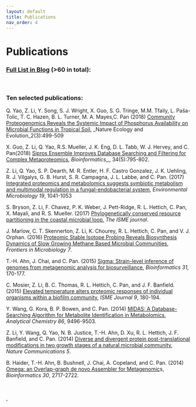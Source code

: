 ```yaml
---
layout: default
title: Publications
nav_order: 4
---
```

# Publications

### [Full List in Blog](https://www.omicsbio.org/category/blog/publications/) (>60 in total):

&nbsp;

### Ten selected publications:

Q. Yao, Z. Li, Y. Song, S. J. Wright, X. Guo, S. G. Tringe, M.M. Tfaily, L. Paša-Tolic, T. C. Hazen, B. L. Turner, M. A. Mayes,C. Pan (2018) [<u>Community Proteogenomics Reveals the Systemic Impact of Phosphorus Availability on Microbial Functions in Tropical Soil</u>.](https://www.omicsbio.org/2018/02/16/community-proteogenomics-reveals-the-systemic-impact-of-phosphorus-availability-on-microbial-functions-in-tropical-soil/) _Nature Ecology and Evolution_2(3):499-509

X. Guo, Z. Li, Q. Yao, R.S. Mueller, J. K. Eng, D. L. Tabb, W. J. Hervey, and C. Pan(2018) [<u>Sipros Ensemble Improves Database Searching and Filtering for Complex Metaproteomics</u>](https://www.omicsbio.org/2017/10/19/sipros-ensemble-improves-database-searching-and-filtering-for-complex-metaproteomics/), _Bioinformatics___ 34(5):795-802.

Z. Li, Q. Yao, S. P. Dearth, M. R. Entler, H. F. Castro Gonzalez, J. K. Uehling, R. J. Vilgalys, G. B. Hurst, S. R. Campagna, J. L. Labbe, and C. Pan. (2017) [Integrated proteomics and metabolomics suggests symbiotic metabolism and multimodal regulation in a fungal-endobacterial system](http://onlinelibrary.wiley.com/wol1/doi/10.1111/1462-2920.13605/full), _Environmental Microbiology_ _19_, 1041-1053

S. Bryson, Z. Li, F. Chavez, P. K. Weber, J. Pett-Ridge, R. L. Hettich, C. Pan, X. Mayali, and R. S. Mueller. (2017) [Phylogenetically conserved resource partitioning in the coastal microbial loop,](http://www.nature.com/ismej/journal/vaop/ncurrent/full/ismej2017128a.html) _The ISME journal_.

J. Marlow, C. T. Skennerton, Z. Li, K. Chourey, R. L. Hettich, C. Pan, and V. J. Orphan. (2016) [Proteomic Stable Isotope Probing Reveals Biosynthesis Dynamics of Slow Growing Methane Based Microbial Communities](http://journal.frontiersin.org/article/10.3389/fmicb.2016.00563/full), _Frontiers in Microbiology_ _7_.

T.-H. Ahn, J. Chai, and C. Pan. (2015) [Sigma: Strain-level inference of genomes from metagenomic analysis for biosurveillance](https://academic.oup.com/bioinformatics/article-lookup/doi/10.1093/bioinformatics/btu641), _Bioinformatics_ _31_, 170-177.

C. Mosier, Z. Li, B. C. Thomas, R. L. Hettich, C. Pan, and J. F. Banfield. (2015) [Elevated temperature alters proteomic responses of individual organisms within a biofilm community,](https://www.nature.com/ismej/journal/v9/n1/full/ismej2014113a.html) _ISME Journal_ _9_, 180-194.

Y. Wang, G. Kora, B. P. Bowen, and C. Pan. (2014) [MIDAS: A Database-Searching Algorithm for Metabolite Identification in Metabolomics,](http://pubs.acs.org/doi/10.1021/ac5014783) _Analytical Chemistry_ _86_, 9496-9503.

Z. Li, Y. Wang, Q. Yao, N. B. Justice, T.-H. Ahn, D. Xu, R. L. Hettich, J. F. Banfield, and C. Pan. (2014) [Diverse and divergent protein post-translational modifications in two growth stages of a natural microbial community](https://www.nature.com/articles/ncomms5405), _Nature Communications_ _5_.

B. Haider, T.-H. Ahn, B. Bushnell, J. Chai, A. Copeland, and C. Pan. (2014) [Omega: an Overlap-graph de novo Assembler for Metagenomic](https://academic.oup.com/bioinformatics/article-lookup/doi/10.1093/bioinformatics/btu395)s, _Bioinformatics_ _30_, 2717-2722.

&nbsp;

<span style="text-decoration: underline;"> </span>